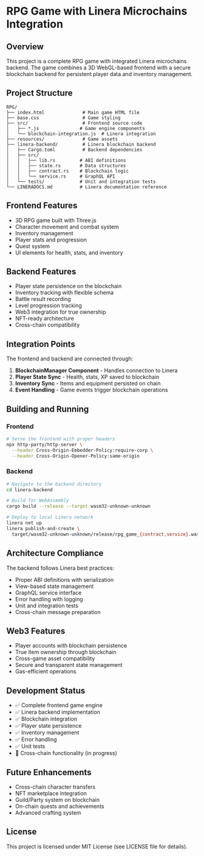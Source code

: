# RPG Game with Linera Microchains Integration

## Overview

This project is a complete RPG game with integrated Linera microchains backend. The game combines a 3D WebGL-based frontend with a secure blockchain backend for persistent player data and inventory management.

## Project Structure

```
RPG/
├── index.html              # Main game HTML file
├── base.css                # Game styling
├── src/                    # Frontend source code
│   ├── *.js               # Game engine components
│   └── blockchain-integration.js  # Linera integration
├── resources/              # Game assets
├── linera-backend/         # Linera blockchain backend
│   ├── Cargo.toml          # Backend dependencies
│   ├── src/
│   │   ├── lib.rs         # ABI definitions
│   │   ├── state.rs       # Data structures
│   │   ├── contract.rs    # Blockchain logic
│   │   └── service.rs     # GraphQL API
│   └── tests/             # Unit and integration tests
└── LINERADOCS.md          # Linera documentation reference
```

## Frontend Features

- 3D RPG game built with Three.js
- Character movement and combat system
- Inventory management
- Player stats and progression
- Quest system
- UI elements for health, stats, and inventory

## Backend Features

- Player state persistence on the blockchain
- Inventory tracking with flexible schema
- Battle result recording
- Level progression tracking
- Web3 integration for true ownership
- NFT-ready architecture
- Cross-chain compatibility

## Integration Points

The frontend and backend are connected through:

1. **BlockchainManager Component** - Handles connection to Linera
2. **Player State Sync** - Health, stats, XP saved to blockchain
3. **Inventory Sync** - Items and equipment persisted on chain
4. **Event Handling** - Game events trigger blockchain operations

## Building and Running

### Frontend
```bash
# Serve the frontend with proper headers
npx http-party/http-server \
  --header Cross-Origin-Embedder-Policy:require-corp \
  --header Cross-Origin-Opener-Policy:same-origin
```

### Backend
```bash
# Navigate to the backend directory
cd linera-backend

# Build for WebAssembly
cargo build --release --target wasm32-unknown-unknown

# Deploy to local Linera network
linera net up
linera publish-and-create \
  target/wasm32-unknown-unknown/release/rpg_game_{contract,service}.wasm
```

## Architecture Compliance

The backend follows Linera best practices:
- Proper ABI definitions with serialization
- View-based state management
- GraphQL service interface
- Error handling with logging
- Unit and integration tests
- Cross-chain message preparation

## Web3 Features

- Player accounts with blockchain persistence
- True item ownership through blockchain
- Cross-game asset compatibility
- Secure and transparent state management
- Gas-efficient operations

## Development Status

- ✅ Complete frontend game engine
- ✅ Linera backend implementation
- ✅ Blockchain integration
- ✅ Player state persistence
- ✅ Inventory management
- ✅ Error handling
- ✅ Unit tests
- 🔄 Cross-chain functionality (in progress)

## Future Enhancements

- Cross-chain character transfers
- NFT marketplace integration
- Guild/Party system on blockchain
- On-chain quests and achievements
- Advanced crafting system

## License

This project is licensed under MIT License (see LICENSE file for details).